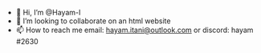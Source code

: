 - 👋 Hi, I’m @Hayam-I
- 💞️ I’m looking to collaborate on an html website
- 📫 How to reach me email: hayam.itani@outlook.com or discord: hayam #2630

<!---
Hayam-I/Hayam-I is a ✨ special ✨ repository because its `README.md` (this file) appears on your GitHub profile.
You can click the Preview link to take a look at your changes.
--->
